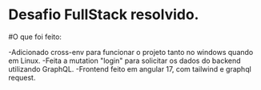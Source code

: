 # Desafio FullStack resolvido.

#O que foi feito:

-Adicionado cross-env para funcionar o projeto tanto no windows quando em Linux.
-Feita a mutation "login" para solicitar os dados do backend utilizando GraphQL.
-Frontend feito em angular 17, com tailwind e graphql request.
